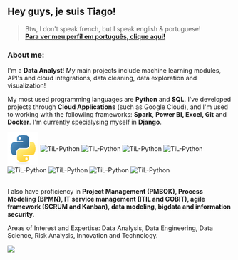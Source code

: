 
## Hey guys, je suis Tiago!
> Btw, I don't speak french, but I speak english & portuguese!   
> **[Para ver meu perfil em português, clique aqui!](https://github.com/til021/til021/blob/main/README.pt-br.md)**  
> 
### About me:

I'm a **Data Analyst**! My main projects include machine learning modules, API's and cloud integrations, data cleaning, data exploration and visualization! 

My most used programming languages are **Python** and **SQL**. I've developed projects through **Cloud Applications** (such as Google Cloud), and I'm used to working with the followiing frameworks: **Spark**, **Power BI, Excel, Git** and **Docker**. I'm currently specialysing myself in **Django**.
</div> 
<div style="display: inline_block">    
    <img align="center" alt="TiL-Python" height="75" width="70" src="https://raw.githubusercontent.com/devicons/devicon/master/icons/python/python-original.svg">
    <img align="center" alt="TiL-Python" height="110" width="115" src="https://cdn.jsdelivr.net/gh/devicons/devicon/icons/mysql/mysql-original-wordmark.svg">
    <img align="center" alt="TiL-Python" height="80" width="70" src="https://upload.wikimedia.org/wikipedia/commons/0/01/Google-cloud-platform.svg">
    <img align="center" alt="TiL-Python" height="110" width="130" src="https://www.vectorlogo.zone/logos/apache_spark/apache_spark-ar21.svg">
    <img align="center" alt="TiL-Python" height="80" width="90" src="https://static.djangoproject.com/img/logos/django-logo-negative.svg">
    <img align="center" alt="TiL-Python" height="120" width="80" src="https://www.svgrepo.com/show/349342/docker.svg">  
    <img align="center" alt="TiL-Python" height="60" width="70" src="https://upload.wikimedia.org/wikipedia/commons/9/91/Octicons-mark-github.svg">
    <img align="center" alt="TiL-Python" height="60" width="50" src="https://upload.wikimedia.org/wikipedia/commons/thumb/c/cf/New_Power_BI_Logo.svg/2048px-New_Power_BI_Logo.svg.png">
    <img align="center" alt="TiL-Python" height="60" width="75" src="https://upload.wikimedia.org/wikipedia/commons/3/34/Microsoft_Office_Excel_%282019%E2%80%93present%29.svg">

    
</div><br>


I also have proficiency in **Project Management (PMBOK), Process Modeling (BPMN), IT service management (ITIL and COBIT), agile framework (SCRUM and Kanban), data modeling, bigdata and information security**.  

Areas of Interest and Expertise: Data Analysis, Data Engineering, Data Science, Risk Analysis, Innovation and Technology.

<div align="left">
  <a href="https://github.com/til021">
  <img height="200em" src="https://github-readme-stats.vercel.app/api?username=til021&show_icons=true&theme=swift&include_all_commits=true&count_private=true"/>


